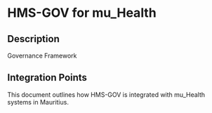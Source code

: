 # HMS-GOV for mu_Health

## Description

Governance Framework

## Integration Points

This document outlines how HMS-GOV is integrated with mu_Health systems in Mauritius.
